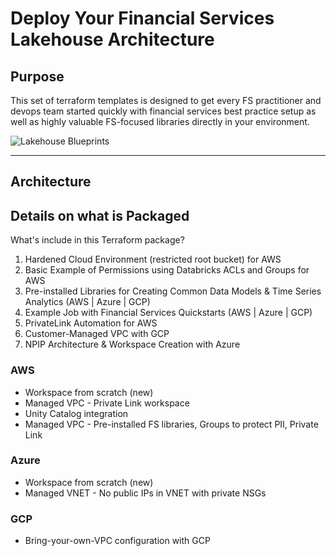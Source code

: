 # Deploy Your Financial Services Lakehouse Architecture

## Purpose

This set of terraform templates is designed to get every FS practitioner and devops team started quickly with financial services best practice setup as well as highly valuable FS-focused libraries directly in your environment.

![Lakehouse Blueprints](https://raw.githubusercontent.com/databricks/terraform-databricks-lakehouse-blueprints/main/blueprints.png)

---

## Architecture

## Details on what is Packaged

What's include in this Terraform package?

1. Hardened Cloud Environment (restricted root bucket) for AWS
2. Basic Example of Permissions using Databricks ACLs and Groups for AWS
3. Pre-installed Libraries for Creating Common Data Models & Time Series Analytics (AWS | Azure | GCP)
4. Example Job with Financial Services Quickstarts (AWS | Azure | GCP)
5. PrivateLink Automation for AWS
6. Customer-Managed VPC with GCP
7. NPIP Architecture & Workspace Creation with Azure

### AWS

* Workspace from scratch (new)
* Managed VPC - Private Link workspace
* Unity Catalog integration
* Managed VPC - Pre-installed FS libraries, Groups to protect PII, Private Link

### Azure

* Workspace from scratch (new)
* Managed VNET - No public IPs in VNET with private NSGs

### GCP

* Bring-your-own-VPC configuration with GCP
